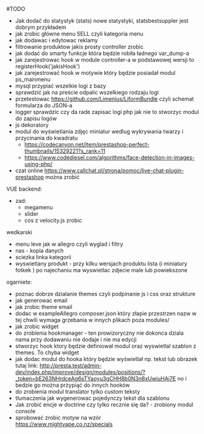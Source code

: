 #TODO

* Jak dodać do statystyk (stats) nowe statystyki, statsbestsuppler jest dobrym przykładem
* jak zrobic główne menu SELL czyli kategoria menu
* jak dodawac i edytowac reklamy
* filtrowanie produktow jakis prosty controller zrobic
* jak dodać do smarty funkcje która będzie robiła ładnego var_dump-a
* jak zarejestrowac hook w module controller-a w podstawowej wersji to registerHook('jakisHook')
* jak zarejestrować hook w motywie który będzie posiadał modul ps_mainmenu
* mysql przypiać wszelkie logi z bazy
* sprawdzić jak na preście odpalic wszelkiego rodzaju logi
* przetestowac https://github.com/Limenius/LiformBundle czyli schemat formularza do JSON-a
* logger sprawdzic czy da rade zapisac logi php jak nie to stworzyc modul do zapisu logów
* js dekoratory
* modul do wyświetlania zdjęc miniatur wedlug wykrywania twarzy i przycinania do kwadratu
    * https://codecanyon.net/item/prestashop-perfect-thumbnails/15329221?s_rank=11
    * https://www.codediesel.com/algorithms/face-detection-in-images-using-php/
* czat online https://www.callchat.pl/strona/pomoc/live-chat-plugin-prestashop można zrobić 

VUE backend:
* zad:
    * megamenu
    * slider
    * cos z velocity.js zrobic
    
wedkarski
- menu leve jak w allegro czyli wyglad i filtry 
- nas - kopia danych
- sciezka linka kategorii
- wyswietlany produkt - przy kilku wersjach produktu lista (i miniatury fotkek ) po najechaniu ma wyswietlac zdjecie male lub powiekszone



ogarniete:
* poznac dobrze dzialanie themes czyli podpinanie js i css oraz strukture
* jak generowac email
* jak zrobic theme email
* dodac w exampleAllegro composer.json który złapie przestrzen nazw w tej chwili wymaga grzebania w innych plikach poza modules/
* jak zrobic widget
* do zrobienia hookmanager - ten prowizoryczny nie dokonca dziala nama przy dodawaniu nie dodaje i nie ma edycji
 * stworzyc hook ktory będzie definiował modul oraz wyswietlal szablon z themes. To chyba widget
 * jak dodac modul do hooka który będzie wyświetlał np. tekst lub obrazek tutaj link: 
      http://presta.test/admin-dev/index.php/improve/design/modules/positions/?_token=bE263NHrdceAg6sTYaoyu3gCHH8b0N3n8xUwiuHAi7E
     no i bedzie go można przypiąć do innych hooków
* do zrobienia modul translator tylko custom teksty
* tlumaczenia jak wygenerowac pojedynczy tekst dla szablonu
* Jak zrobić encje w doctrine czy tylko recznie się da? - zrobiony modul console
* sprobować zrobic motyw  na wzór https://www.mightyape.co.nz/specials
